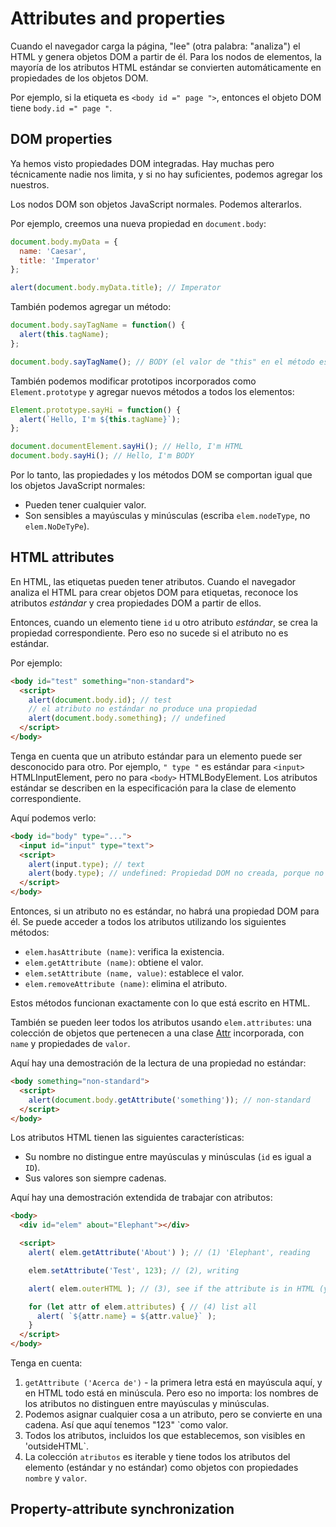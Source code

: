 # Attributes and properties

Cuando el navegador carga la página, "lee" (otra palabra: "analiza") el HTML y genera objetos DOM a partir de él. Para los nodos de elementos, la mayoría de los atributos HTML estándar se convierten automáticamente en propiedades de los objetos DOM.

Por ejemplo, si la etiqueta es `<body id =" page ">`, entonces el objeto DOM tiene `body.id =" page "`.

## DOM properties

Ya hemos visto propiedades DOM integradas. Hay muchas pero técnicamente nadie nos limita, y si no hay suficientes, podemos agregar los nuestros.

Los nodos DOM son objetos JavaScript normales. Podemos alterarlos.

Por ejemplo, creemos una nueva propiedad en `document.body`:
```js
document.body.myData = {
  name: 'Caesar',
  title: 'Imperator'
};

alert(document.body.myData.title); // Imperator
```

También podemos agregar un método:

```js
document.body.sayTagName = function() {
  alert(this.tagName);
};

document.body.sayTagName(); // BODY (el valor de "this" en el método es document.body)
```

También podemos modificar prototipos incorporados como `Element.prototype` y agregar nuevos métodos a todos los elementos:

```js
Element.prototype.sayHi = function() {
  alert(`Hello, I'm ${this.tagName}`);
};

document.documentElement.sayHi(); // Hello, I'm HTML
document.body.sayHi(); // Hello, I'm BODY
```

Por lo tanto, las propiedades y los métodos DOM se comportan igual que los objetos JavaScript normales:

- Pueden tener cualquier valor.
- Son sensibles a mayúsculas y minúsculas (escriba `elem.nodeType`, no` elem.NoDeTyPe`).

## HTML attributes

En HTML, las etiquetas pueden tener atributos. Cuando el navegador analiza el HTML para crear objetos DOM para etiquetas, reconoce los atributos *estándar* y crea propiedades DOM a partir de ellos.

Entonces, cuando un elemento tiene `id` u otro atributo *estándar*, se crea la propiedad correspondiente. Pero eso no sucede si el atributo no es estándar.

Por ejemplo:

```html
<body id="test" something="non-standard">
  <script>
    alert(document.body.id); // test
    // el atributo no estándar no produce una propiedad
    alert(document.body.something); // undefined
  </script>
</body>
```

Tenga en cuenta que un atributo estándar para un elemento puede ser desconocido para otro. Por ejemplo, `" type "` es estándar para `<input>` HTMLInputElement, pero no para `<body>` HTMLBodyElement. Los atributos estándar se describen en la especificación para la clase de elemento correspondiente.

Aquí podemos verlo:

```html
<body id="body" type="...">
  <input id="input" type="text">
  <script>
    alert(input.type); // text
    alert(body.type); // undefined: Propiedad DOM no creada, porque no es estándar
  </script>
</body>
```

Entonces, si un atributo no es estándar, no habrá una propiedad DOM para él. Se puede acceder a todos los atributos utilizando los siguientes métodos:

- `elem.hasAttribute (name)`: verifica la existencia.
- `elem.getAttribute (name)`: obtiene el valor.
- `elem.setAttribute (name, value)`: establece el valor.
- `elem.removeAttribute (name)`: elimina el atributo.

Estos métodos funcionan exactamente con lo que está escrito en HTML.

También se pueden leer todos los atributos usando `elem.attributes`: una colección de objetos que pertenecen a una clase [Attr](https://dom.spec.whatwg.org/#attr) incorporada, con` name` y propiedades de `valor`.

Aquí hay una demostración de la lectura de una propiedad no estándar:

```html
<body something="non-standard">
  <script>
    alert(document.body.getAttribute('something')); // non-standard
  </script>
</body>
```

Los atributos HTML tienen las siguientes características:

- Su nombre no distingue entre mayúsculas y minúsculas (`id` es igual a` ID`).
- Sus valores son siempre cadenas.

Aquí hay una demostración extendida de trabajar con atributos:

```html
<body>
  <div id="elem" about="Elephant"></div>

  <script>
    alert( elem.getAttribute('About') ); // (1) 'Elephant', reading

    elem.setAttribute('Test', 123); // (2), writing

    alert( elem.outerHTML ); // (3), see if the attribute is in HTML (yes)

    for (let attr of elem.attributes) { // (4) list all
      alert( `${attr.name} = ${attr.value}` );
    }
  </script>
</body>
```

Tenga en cuenta:

1. `getAttribute ('Acerca de')` - la primera letra está en mayúscula aquí, y en HTML todo está en minúscula. Pero eso no importa: los nombres de los atributos no distinguen entre mayúsculas y minúsculas.
2. Podemos asignar cualquier cosa a un atributo, pero se convierte en una cadena. Así que aquí tenemos "123" `como valor.
3. Todos los atributos, incluidos los que establecemos, son visibles en 'outsideHTML`.
4. La colección `atributos` es iterable y tiene todos los atributos del elemento (estándar y no estándar) como objetos con propiedades` nombre` y `valor`.

## Property-attribute synchronization